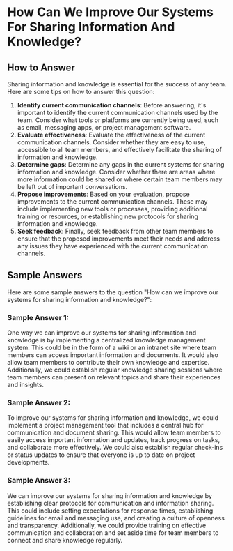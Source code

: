 How Can We Improve Our Systems For Sharing Information And Knowledge?
============================================================================================

How to Answer
-------------

Sharing information and knowledge is essential for the success of any team. Here are some tips on how to answer this question:

1. **Identify current communication channels**: Before answering, it's important to identify the current communication channels used by the team. Consider what tools or platforms are currently being used, such as email, messaging apps, or project management software.
2. **Evaluate effectiveness**: Evaluate the effectiveness of the current communication channels. Consider whether they are easy to use, accessible to all team members, and effectively facilitate the sharing of information and knowledge.
3. **Determine gaps**: Determine any gaps in the current systems for sharing information and knowledge. Consider whether there are areas where more information could be shared or where certain team members may be left out of important conversations.
4. **Propose improvements**: Based on your evaluation, propose improvements to the current communication channels. These may include implementing new tools or processes, providing additional training or resources, or establishing new protocols for sharing information and knowledge.
5. **Seek feedback**: Finally, seek feedback from other team members to ensure that the proposed improvements meet their needs and address any issues they have experienced with the current communication channels.

Sample Answers
--------------

Here are some sample answers to the question "How can we improve our systems for sharing information and knowledge?":

### Sample Answer 1:

One way we can improve our systems for sharing information and knowledge is by implementing a centralized knowledge management system. This could be in the form of a wiki or an intranet site where team members can access important information and documents. It would also allow team members to contribute their own knowledge and expertise. Additionally, we could establish regular knowledge sharing sessions where team members can present on relevant topics and share their experiences and insights.

### Sample Answer 2:

To improve our systems for sharing information and knowledge, we could implement a project management tool that includes a central hub for communication and document sharing. This would allow team members to easily access important information and updates, track progress on tasks, and collaborate more effectively. We could also establish regular check-ins or status updates to ensure that everyone is up to date on project developments.

### Sample Answer 3:

We can improve our systems for sharing information and knowledge by establishing clear protocols for communication and information sharing. This could include setting expectations for response times, establishing guidelines for email and messaging use, and creating a culture of openness and transparency. Additionally, we could provide training on effective communication and collaboration and set aside time for team members to connect and share knowledge regularly.
